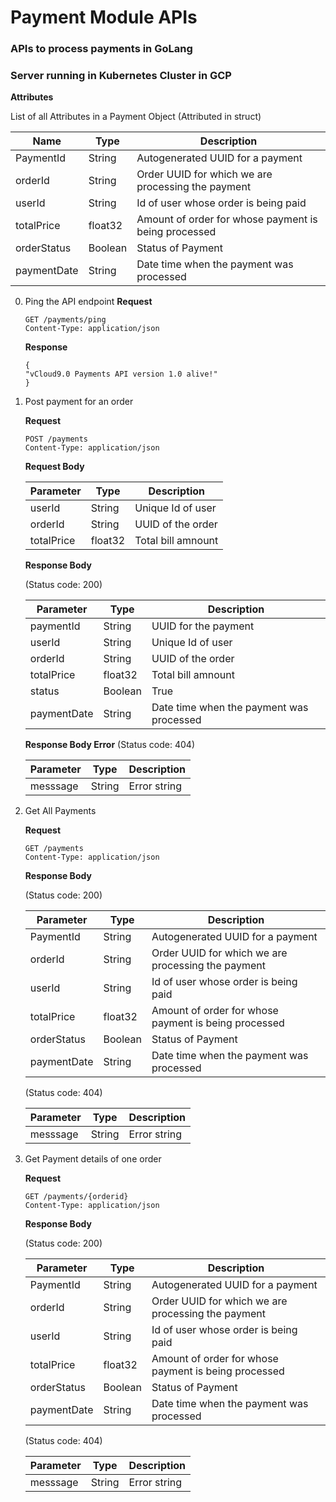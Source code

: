# Payment Module APIs


### APIs to process payments in GoLang
### Server running in Kubernetes Cluster in GCP

**Attributes**

List of all Attributes in a Payment Object (Attributed in struct)

|Name	| Type	| Description|
|---------------|-------|------------|
|PaymentId |String |Autogenerated UUID for a payment |
|orderId | String | Order UUID for which we are processing the payment |
|userId | String  | Id of user whose order is being paid|
|totalPrice |float32 |Amount of order for whose payment is being processed |
|orderStatus	| Boolean | Status of Payment|
|paymentDate |String	|Date time when the payment was processed|

0. Ping the API endpoint
    **Request**
    ```
    GET /payments/ping
    Content-Type: application/json
    ```
    **Response**
    ```
    {
    "vCloud9.0 Payments API version 1.0 alive!"
    }
    ```


1. Post payment for an order

    **Request**
    ```
    POST /payments
    Content-Type: application/json
    ```
    **Request Body**

    |Parameter	|Type |	Description|
    |-----|-----|------|
    |userId	|String|Unique Id of user|
    |orderId|	String|	UUID of the order|
    |totalPrice|float32|Total bill amnount|

    **Response Body**

    (Status code: 200)

    |Parameter	|Type	|Description  |
    |----|----|----|
    |paymentId	|String	|UUID for the payment|
    |userId	|String|Unique Id of user|
    |orderId|	String|	UUID of the order|
    |totalPrice|float32|Total bill amnount|
    |status	| Boolean	| True |
    |paymentDate	|String	|Date time when the payment was processed|

    **Response Body Error**
    (Status code: 404)

    |Parameter	|Type |	Description|
    |-----|-----|------|
    |messsage	|String|Error string|


2. Get All Payments

    **Request**
    ```
    GET /payments
    Content-Type: application/json
    ```

    **Response Body**

    (Status code: 200)

    |Parameter	|Type	|Description  |
    |----|----|----|
    |PaymentId |String |Autogenerated UUID for a payment |
    |orderId | String | Order UUID for which we are processing the payment |
    |userId | String  | Id of user whose order is being paid|
    |totalPrice |float32 |Amount of order for whose payment is being processed |
    |orderStatus	| Boolean | Status of Payment|
    |paymentDate |String	|Date time when the payment was processed|

    (Status code: 404)

    |Parameter	|Type |	Description|
    |-----|-----|------|
    |messsage	|String|Error string|

3. Get Payment details of one order

    **Request**
    ```
    GET /payments/{orderid}
    Content-Type: application/json
    ```

    **Response Body**

    (Status code: 200)

    |Parameter	|Type	|Description  |
    |----|----|----|
    |PaymentId |String |Autogenerated UUID for a payment |
    |orderId | String | Order UUID for which we are processing the payment |
    |userId | String  | Id of user whose order is being paid|
    |totalPrice |float32 |Amount of order for whose payment is being processed |
    |orderStatus	| Boolean | Status of Payment|
    |paymentDate |String	|Date time when the payment was processed|

    (Status code: 404)

    |Parameter	|Type |	Description|
    |-----|-----|------|
    |messsage	|String|Error string|



